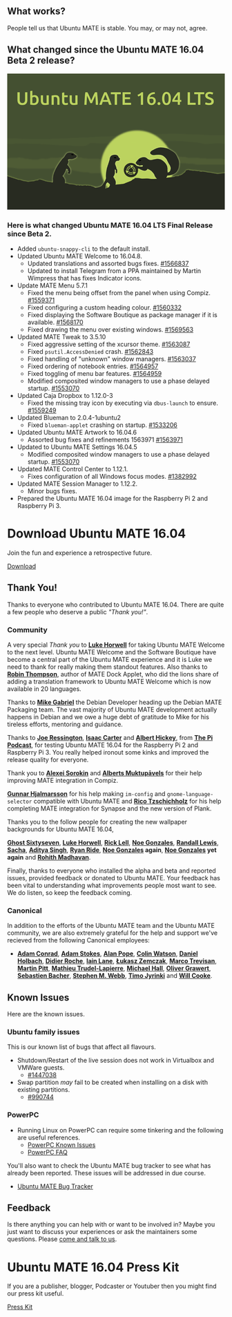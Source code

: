<!--
.. title: Ubuntu MATE 16.04 LTS
.. slug: ubuntu-mate-xenial-final-release
.. date: 2016-04-14 02:00:00 UTC
.. tags: Ubuntu,MATE,Xenial,final,LTS
.. link:
.. description: Ubuntu MATE 16.04 (Xenial Xerus) LTS Final Release
.. type: text
.. author: Martin Wimpress
-->

## What works?

People tell us that Ubuntu MATE is stable. You may, or may not, agree.

## What changed since the Ubuntu MATE 16.04 Beta 2 release?

<div align="center">
<img src="/gallery/blog/ubuntu-mate-1604-final.png" alt="Ubuntu MATE 16.04 LTS Final Release" />
</div>

### Here is what changed Ubuntu MATE 16.04 LTS Final Release since Beta 2.

  * Added `ubuntu-snappy-cli` to the default install.
  * Updated Ubuntu MATE Welcome to 16.04.8.
    * Updated translations and assorted bugs fixes. [#1566837](https://bugs.launchpad.net/bugs/1566837)
    * Updated to install Telegram from a PPA maintained by Martin Wimpress that has fixes Indicator icons.
  * Update MATE Menu 5.7.1
    * Fixed the menu being offset from the panel when using Compiz. [#1559371](https://bugs.launchpad.net/bugs/1559371)
    * Fixed configuring a custom heading colour. [#1560332](https://bugs.launchpad.net/bugs/1560332)
    - Fixed displaying the Software Boutique as package manager if it is available. [#1568170](https://bugs.launchpad.net/bugs/1568170)
    - Fixed drawing the menu over existing windows. [#1569563](https://bugs.launchpad.net/bugs/1569563)
  * Updated MATE Tweak to 3.5.10
    * Fixed aggressive setting of the xcursor theme. [#1563087](https://bugs.launchpad.net/bugs/1563087)
    * Fixed `psutil.AccessDenied` crash. [#1562843](https://bugs.launchpad.net/bugs/1562843)
    * Fixed handling of "unknown" window managers. [#1563037](https://bugs.launchpad.net/bugs/1563037)
    * Fixed ordering of notebook entries. [#1564957](https://bugs.launchpad.net/bugs/1564957)
    * Fixed toggling of menu bar features. [#1564959](https://bugs.launchpad.net/bugs/1564959)
    * Modified composited window managers to use a phase delayed startup. [#1553070](https://bugs.launchpad.net/bugs/1553070)
  * Updated Caja Dropbox to 1.12.0-3
    * Fixed the missing tray icon by executing via `dbus-launch` to ensure. [#1559249](https://bugs.launchpad.net/bugs/1559249)
  * Updated Blueman to 2.0.4-1ubuntu2
    * Fixed `blueman-applet` crashing on startup. [#1533206](https://bugs.launchpad.net/bugs/1533206)
  * Updated Ubuntu MATE Artwork to 16.04.6
    * Assorted bug fixes and refinements 1563971 [#1563971](https://bugs.launchpad.net/bugs/1563971)
  * Updated to Ubuntu MATE Settings 16.04.5
    * Modified composited window managers to use a phase delayed startup. [#1553070](https://bugs.launchpad.net/bugs/1553070)
  * Updated MATE Control Center to 1.12.1.
    * Fixes configuration of all Windows focus modes. [#1382992](https://bugs.launchpad.net/bugs/1382992)
  * Updated MATE Session Manager to 1.12.2.
    * Minor bugs fixes.
  * Prepared the Ubuntu MATE 16.04 image for the Raspberry Pi 2 and Raspberry Pi 3.

<div class="bs-component">
    <div class="jumbotron">
        <h1>Download Ubuntu MATE 16.04</h1>
        <p>Join the fun and experience a retrospective future.</p>
        <a href="/xenial/" class="btn btn-primary btn-lg">Download</a>
        </p>
    </div>
</div>

## Thank You!

Thanks to everyone who contributed to Ubuntu MATE 16.04. 
There are quite a few people who deserve a public *"Thank you!"*.

### Community

A very special *Thank you* to **[Luke 
Horwell](https://ubuntu-mate.community/users/lah7/)** for taking Ubuntu MATE 
Welcome to the next level. Ubuntu MATE Welcome and the Software Boutique have 
become a central part of the Ubuntu MATE experience and it is Luke we need to 
thank for really making them standout features. Also thanks to **[Robin 
Thompson](https://github.com/robint99)**, author of MATE Dock Applet, who did 
the lions share of adding a translation framework to Ubuntu MATE Welcome which 
is now available in 20 languages.

Thanks to **[Mike Gabriel](https://sunweavers.net/blog/)** the Debian 
Developer heading up the Debian MATE Packaging team. The vast majority of 
Ubuntu MATE development actually happens in Debian and we owe a huge debt of 
gratitude to Mike for his tireless efforts, mentoring and guidance.

Thanks to **[Joe Ressington](http://joeress.com/about)**, **[Isaac 
Carter](http://twitter.com/stupidcoder)** and **[Albert 
Hickey](http://plus.google.com/+Winkleink)**, from **[The Pi 
Podcast](http://thepipodcast.com/)**, for testing Ubuntu MATE 16.04 for the 
Raspberry Pi 2 and Raspberry Pi 3. You really helped ironout some kinks and 
improved the release quality for everyone.

Thank you to **[Alexei 
Sorokin](https://build.opensuse.org/user/show/XRevan86)** and **[Alberts 
Muktupāvels](https://launchpad.net/~albertsmuktupavels)** for their help 
improving MATE integration in Compiz.

**[Gunnar Hjalmarsson](https://launchpad.net/~gunnarhj)** for his help making 
`im-config` and `gnome-language-selector` compatible with Ubuntu MATE and 
**[Rico Tzschichholz](https://launchpad.net/~ricotz)** for his help completing 
MATE integration for Synapse and the new version of Plank.

Thanks you to the follow people for creating the new wallpaper backgrounds for 
Ubuntu MATE 16.04,

**[Ghost Sixtyseven](https://www.youtube.com/channel/UCglkWuyZDppWD2BVsyI4r3A)**, 
**[Luke Horwell](https://ubuntu-mate.community/t/wallpaper-the-materix/3107)**, 
**[Rick Lell](https://ubuntu-mate.community/t/wallpaper-ubuntu-mate-greyscaled-wood/3199)**, 
**[Noe Gonzales](https://ubuntu-mate.community/t/sky-high-wallpaper-photos-licensed-cc-by-sa/3433)**, 
**[Randall Lewis](https://ubuntu-mate.community/t/wallpaper-solar-systemate-4-flavors-1920x1080/3354)**, 
**[Sacha](https://ubuntu-mate.community/t/wallpaper-some-parrots-and-an-island/3450)**, 
**[Aditya Singh](https://ubuntu-mate.community/t/mate-wallpapers/3048)**, 
**[Ryan Ride](https://ubuntu-mate.community/t/heres-my-first-all-original-wallpaper/597)**, 
**[Noe Gonzales](https://ubuntu-mate.community/t/wallpaper-city-chill/2899) again**,
**[Noe Gonzales](https://ubuntu-mate.community/t/wallpaper-beach-vibes/2900) yet again** and
**[Rohith Madhavan](https://ubuntu-mate.community/t/ubuntu-mate-wallpapers/965/8)**.

Finally, thanks to everyone who installed the alpha and beta and reported issues,
provided feedback or donated to Ubuntu MATE. Your feedback has been vital to 
understanding what improvements people most want to see. We do listen, so keep the
feedback coming.

### Canonical

In addition to the efforts of the Ubuntu MATE team and the Ubuntu MATE 
community, we are also extremely grateful for the help and support we've 
recieved from the following Canonical employees:

  * **[Adam Conrad](https://launchpad.net/~adconrad)**,
 **[Adam Stokes](https://launchpad.net/~adam-stokes)**,
 **[Alan Pope](https://launchpad.net/~popey)**,
 **[Colin Watson](https://launchpad.net/~cjwatson)**,
 **[Daniel Holbach](https://launchpad.net/~dholbach)**,
 **[Didier Roche](https://launchpad.net/~didrocks)**,
 **[Iain Lane](https://launchpad.net/~laney)**,
 **[Łukasz Zemczak](https://launchpad.net/~sil2100)**,
 **[Marco Trevisan](https://launchpad.net/~3v1n0)**,
 **[Martin Pitt](https://launchpad.net/~pitti)**,
 **[Mathieu Trudel-Lapierre](https://launchpad.net/~mathieu-tl)**,
 **[Michael Hall](https://launchpad.net/~mhall119)**,
 **[Oliver Grawert](https://launchpad.net/~ogra)**,
 **[Sebastien Bacher](https://launchpad.net/~seb128)**,
 **[Stephen M. Webb](https://launchpad.net/~bregma)**,
 **[Timo Jyrinki](https://launchpad.net/~timo-jyrinki)** and
 **[Will Cooke](https://launchpad.net/~willcooke)**.
  
## Known Issues

Here are the known issues.

### Ubuntu family issues

This is our known list of bugs that affect all flavours.

  * Shutdown/Restart of the live session does not work in Virtualbox and VMWare guests.
    * [#1447038](https://bugs.launchpad.net/bugs/1447038)
  * Swap partition *may* fail to be created when installing on a disk with existing partitions.
    * [#990744](https://bugs.launchpad.net/bugs/990744)

### PowerPC

  * Running Linux on PowerPC can require some tinkering and the following are useful references.
    * [PowerPC Known Issues](https://wiki.ubuntu.com/PowerPCKnownIssues)
    * [PowerPC FAQ](https://wiki.ubuntu.com/PowerPCFAQ)

You'll also want to check the Ubuntu MATE bug tracker to see what has already
been reported. These issues will be addressed in due course.

  * [Ubuntu MATE Bug Tracker](https://bugs.launchpad.net/ubuntu-mate)

## Feedback

Is there anything you can help with or want to be involved in? Maybe you just
want to discuss your experiences or ask the maintainers some questions. Please
[come and talk to us](https://ubuntu-mate.community/).

<div class="bs-component">
    <div class="jumbotron">
        <h1>Ubuntu MATE 16.04 Press Kit</h1>
        <p>If you are a publisher, blogger, Podcaster or Youtuber then you might find our press kit useful.</p>
        <a href="/ubuntu-mate-1604-presskit/" class="btn btn-primary btn-lg">Press Kit</a>
        </p>
    </div>
</div>
